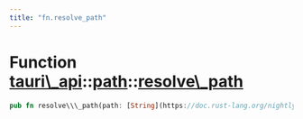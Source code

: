 ```yaml
---
title: "fn.resolve_path"
---
```


Function [tauri\\\_api](/api/rust/tauri\_api/../index.html)::[path](/api/rust/tauri\_api/index.html)::[resolve\\\_path](/api/rust/tauri\_api/)
==============================================================================================================================================

```rust
pub fn resolve\\\_path(path: [String](https://doc.rust-lang.org/nightly/alloc/string/struct.String.html "struct alloc::string::String"), dir: [Option](https://doc.rust-lang.org/nightly/core/option/enum.Option.html "enum core::option::Option")&lt;[BaseDirectory](/api/rust/tauri\_api/../../tauri\_api/path/enum.BaseDirectory.html "enum tauri\_api::path::BaseDirectory")\&gt;) -&gt; [Result](/api/rust/tauri\_api/../../tauri\_api/type.Result.html "type tauri\_api::Result")&lt;[String](https://doc.rust-lang.org/nightly/alloc/string/struct.String.html "struct alloc::string::String")\&gt;
```
      